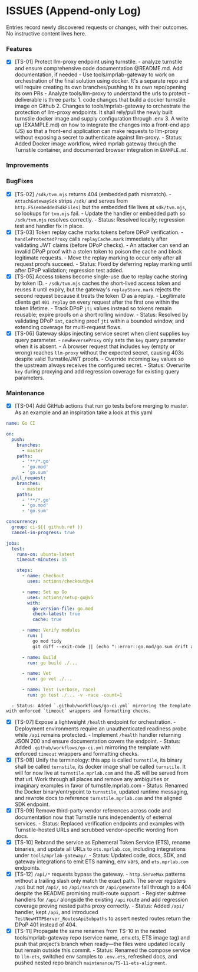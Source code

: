 # ISSUES (Append-only Log)

Entries record newly discovered requests or changes, with their outcomes. No instructive content lives here.

### Features

- [x] [TS-01] Protect llm-proxy endpoint using turnstile.
      - analyze turnstile and ensure comprehensive code documentation @README.md. Add documentation, if needed
      - Use tools/mprlab-gateway to work on orchestration of the final solution using docker. It's a separate repo and will require creating its own branches/pushing to its own repo/opening its own PRs
      - Analyze tools/llm-proxy to understand the urls to protect
      - deliverable is three parts:
            1. code changes that build a docker turnstile image on Github
            2. Changes to tools/mprlab-gateway to orchestrate the protection of llm-proxy endpoints. It shall rely/pull the newly built turnstile docker image and supply configuration through .env
            3. A write up (EXAMPLE.md) on how to integrate the changes into a front-end app (JS) so that a front-end application can make requests to llm-proxy without exposing a secret to authenticate against llm-proxy.
      - Status: Added Docker image workflow, wired mprlab gateway through the Turnstile container, and documented browser integration in `EXAMPLE.md`.

### Improvements

### BugFixes

- [x] [TS-02] `/sdk/tvm.mjs` returns 404 (embedded path mismatch).
      - `AttachGatewaySdk` strips `/sdk/` and serves from `http.FS(embeddedSdkFiles)` but the embedded file lives at `sdk/tvm.mjs`, so lookups for `tvm.mjs` fail.
      - Update the handler or embedded path so `/sdk/tvm.mjs` resolves correctly.
      - Status: Resolved locally; regression test and handler fix in place.
- [X] [TS-03] Token replay cache marks tokens before DPoP verification.
      - `handleProtectedProxy` calls `replayCache.mark` immediately after validating JWT claims (before DPoP checks).
      - An attacker can send an invalid DPoP proof with a stolen token to poison the cache and block legitimate requests.
      - Move the replay marking to occur only after all request proofs succeed.
      - Status: Fixed by deferring replay marking until after DPoP validation; regression test added.
- [x] [TS-05] Access tokens become single-use due to replay cache storing by token ID.
      - `/sdk/tvm.mjs` caches the short-lived access token and reuses it until expiry, but the gateway's `replayStore.mark` rejects the second request because it treats the token ID as a replay.
      - Legitimate clients get `401 replay` on every request after the first one within the token lifetime.
      - Track DPoP `jti` values instead so tokens remain reusable; expire proofs on a short rolling window.
      - Status: Resolved by validating DPoP `iat`, caching proof `jti` within a bounded window, and extending coverage for multi-request flows.
- [x] [TS-06] Gateway skips injecting service secret when client supplies `key` query parameter.
      - `newReverseProxy` only sets the `key` query parameter when it is absent.
      - A browser request that includes `key` (empty or wrong) reaches `llm-proxy` without the expected secret, causing 403s despite valid Turnstile/JWT proofs.
      - Override incoming `key` values so the upstream always receives the configured secret.
      - Status: Overwrite `key` during proxying and add regression coverage for existing query parameters.

### Maintenance

- [x] [TS-04] Add GitHub actions that run go tests before merging to master. As an example and an inspiration take a look at this yaml
```yaml
name: Go CI

on:
  push:
    branches:
      - master
    paths:
      - '**/*.go'
      - 'go.mod'
      - 'go.sum'
  pull_request:
    branches:
      - master
    paths:
      - '**/*.go'
      - 'go.mod'
      - 'go.sum'

concurrency:
  group: ci-${{ github.ref }}
  cancel-in-progress: true

jobs:
  test:
    runs-on: ubuntu-latest
    timeout-minutes: 15

    steps:
      - name: Checkout
        uses: actions/checkout@v4

      - name: Set up Go
        uses: actions/setup-go@v5
        with:
          go-version-file: go.mod
          check-latest: true
          cache: true

      - name: Verify modules
        run: |
          go mod tidy
          git diff --exit-code || (echo "::error::go.mod/go.sum drift after tidy" && exit 1)

      - name: Build
        run: go build ./...

      - name: Vet
        run: go vet ./...

      - name: Test (verbose, race)
        run: go test ./... -v -race -count=1

```
      - Status: Added `.github/workflows/go-ci.yml` mirroring the template with enforced `timeout` wrappers and formatting checks.
- [x] [TS-07] Expose a lightweight `/health` endpoint for orchestration.
      - Deployment environments require an unauthenticated readiness probe while `/api` remains protected.
      - Implement `/health` handler returning JSON 200 and ensure documentation covers the endpoint.
      - Status: Added `.github/workflows/go-ci.yml` mirroring the template with enforced `timeout` wrappers and formatting checks.
- [x] [TS-08] Unify the terminology: this app is called `turnstile`, its binary shall be called `turnstile`, its docker image shall be called `turnstile`. It will for now live at `turnstile.mprlab.com` and the JS will be served from that url. Work through all places and remove any ambiguities or imaginary examples in favor of turnstile.mprlab.com
      - Status: Renamed the Docker binary/entrypoint to `turnstile`, updated runtime messaging, and rewrote docs to reference `turnstile.mprlab.com` and the aligned SDK endpoint.
- [x] [TS-09] Remove third-party vendor references across code and documentation now that Turnstile runs independently of external services.
      - Status: Replaced verification endpoints and examples with Turnstile-hosted URLs and scrubbed vendor-specific wording from docs.
- [x] [TS-10] Rebrand the service as Ephemeral Token Service (ETS), rename binaries, and update all URLs to `ets.mprlab.com`, including integrations under `tools/mprlab-gateway/`.
      - Status: Updated code, docs, SDK, and gateway integrations to emit ETS naming, env vars, and `ets.mprlab.com` endpoints.
- [x] [TS-12] `/api/*` requests bypass the gateway.
      - `http.ServeMux` patterns without a trailing slash only match the exact path. The server registers `/api` but not `/api/`, so `/api/search` or `/api/generate` fall through to a 404 despite the README promising multi-route support.
      - Register subtree handlers for `/api/` alongside the existing `/api` route and add regression coverage proving nested paths proxy correctly.
      - Status: Added `/api/` handler, kept `/api`, and introduced `TestNewHTTPServer_RoutesApiSubpaths` to assert nested routes return the DPoP 401 instead of 404.
- [x] [TS-11] Propagate the same renames from TS-10 in the nested tools/mprlab-gateway repo (service name, .env.ets, ETS image tag) and push that project’s branch when ready—the files were updated locally but remain outside this commit.
      - Status: Renamed the compose service to `llm-ets`, switched env samples to `.env.ets`, refreshed docs, and pushed nested repo branch `maintenance/TS-11-ets-alignment`.
